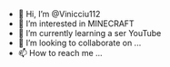 - 👋 Hi, I’m @Vinicciu112
- 👀 I’m interested in MINECRAFT
- 🌱 I’m currently learning a ser YouTube
- 💞️ I’m looking to collaborate on ...
- 📫 How to reach me ...

<!---
Vinicciu112/Vinicciu112 is a ✨ special ✨ repository because its `README.md` (this file) appears on your GitHub profile.
You can click the Preview link to take a look at your changes.
--->
